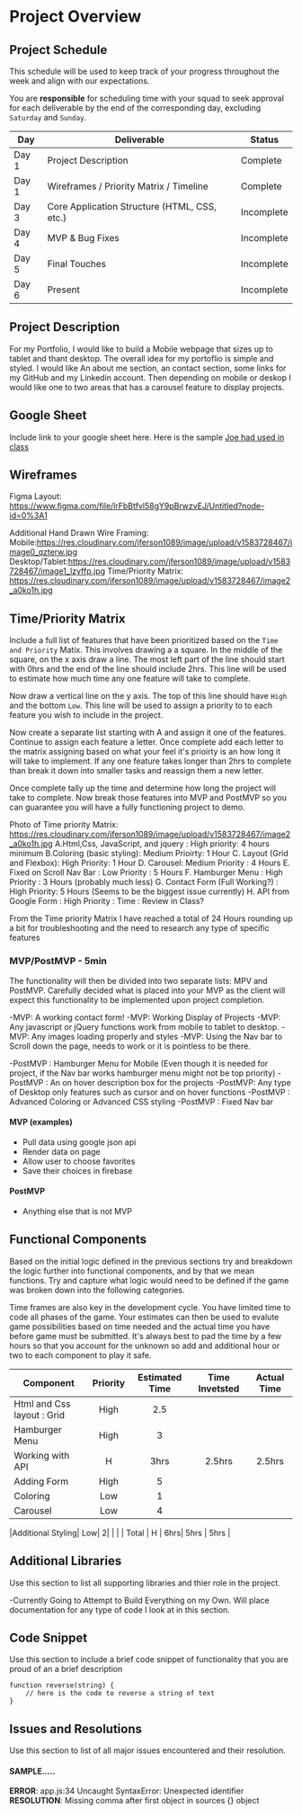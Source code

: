 # Project Overview

## Project Schedule

This schedule will be used to keep track of your progress throughout the week and align with our expectations.  

You are **responsible** for scheduling time with your squad to seek approval for each deliverable by the end of the corresponding day, excluding `Saturday` and `Sunday`.

|  Day | Deliverable | Status
|---|---| ---|
|Day 1| Project Description | Complete
|Day 1| Wireframes / Priority Matrix / Timeline | Complete
|Day 3| Core Application Structure (HTML, CSS, etc.) | Incomplete
|Day 4| MVP & Bug Fixes | Incomplete
|Day 5| Final Touches | Incomplete
|Day 6| Present | Incomplete


## Project Description

For my Portfolio, I would like to build a Mobile webpage that sizes up to tablet and thant desktop. The overall idea for my portoflio is simple and styled. I would like An about me section, an contact section, some links for my GitHub and my Linkedin account. Then depending on mobile or deskop I would like one to two areas that has a carousel feature to display projects.

## Google Sheet

Include link to your google sheet here.  Here is the sample [Joe had used in class](https://docs.google.com/spreadsheets/d/15PmioBi2dQEkewpqI7MDkDpvcVF0Trw8vmarAQbwoHk/edit#gid=0) 

## Wireframes
Figma Layout: 
 https://www.figma.com/file/lrFbBtfvl58gY9pBrwzvEJ/Untitled?node-id=0%3A1
 
 Additional Hand Drawn Wire Framing:
 Mobile:https://res.cloudinary.com/jferson1089/image/upload/v1583728467/image0_qzterw.jpg
 Desktop/Tablet:https://res.cloudinary.com/jferson1089/image/upload/v1583728467/image1_lzyffp.jpg
 Time/Priority Matrix: https://res.cloudinary.com/jferson1089/image/upload/v1583728467/image2_a0ko1h.jpg

## Time/Priority Matrix 

Include a full list of features that have been prioritized based on the `Time and Priority` Matix.  This involves drawing a a square.  In the middle of the square, on the x axis draw a line.  The most left part of the line should start with 0hrs and the end of the line should include 2hrs.  This line will be used to estimate how much time any one feature will take to complete. 

Now draw a vertical line on the y axis.  The top of this line should have `High` and the bottom `Low`.  This line will be used to assign a priority to to each feature you wish to include in the project.  

Now create a separate list starting with A and assign it one of the features.  Continue to assign each feature a letter.  Once complete add each letter to the matrix assigning based on what your feel it's prioirty is an how long it will take to implement. If any one feature takes longer than 2hrs to complete than break it down into smaller tasks and reassign them a new letter. 

Once complete tally up the time and determine how long the project will take to complete. Now break those features into MVP and PostMVP so you can guarantee you will have a fully functioning project to demo. 

Photo of Time priority Matrix: https://res.cloudinary.com/jferson1089/image/upload/v1583728467/image2_a0ko1h.jpg
A.Html,Css, JavaScript, and jquery : High priority: 4 hours minimum
B.Coloring (basic styling): Medium Prioirty: 1 Hour
C. Layout (Grid and Flexbox): High Priority: 1 Hour
D. Carousel: Medium Priority : 4 Hours
E. Fixed on Scroll Nav Bar : Low Priority : 5 Hours
F. Hamburger Menu : High Priority : 3 Hours (probably much less)
G. Contact Form (Full Working?) : High Priority: 5 Hours (Seems to be the biggest issue currently)
H. API from Google Form : High Priority : Time : Review in Class?

From the Time priority Matrix I have reached a total of 24 Hours rounding up a bit for troubleshooting and the need to research any type of specific features

### MVP/PostMVP - 5min

The functionality will then be divided into two separate lists: MPV and PostMVP.  Carefully decided what is placed into your MVP as the client will expect this functionality to be implemented upon project completion.  

-MVP: A working contact form!
-MVP: Working Display of Projects
-MVP: Any javascript or jQuery functions work from mobile to tablet to desktop.
-MVP: Any images loading properly and styles
-MVP: Using the Nav bar to Scroll down the page, needs to work or it is pointless to be there.

-PostMVP : Hamburger Menu for Mobile (Even though it is needed for project, if the Nav bar works hamburger menu might not be top priority)
-PostMVP : An on hover description box for the projects
-PostMVP: Any type of Desktop only features such as cursor and on hover functions
-PostMVP : Advanced Coloring or Advanced CSS styling
-PostMVP : Fixed Nav bar


#### MVP (examples)

- Pull data using google json api
- Render data on page 
- Allow user to choose favorites 
- Save their choices in firebase

#### PostMVP 

- Anything else that is not MVP

## Functional Components

Based on the initial logic defined in the previous sections try and breakdown the logic further into functional components, and by that we mean functions.  Try and capture what logic would need to be defined if the game was broken down into the following categories.

Time frames are also key in the development cycle.  You have limited time to code all phases of the game.  Your estimates can then be used to evalute game possibilities based on time needed and the actual time you have before game must be submitted. It's always best to pad the time by a few hours so that you account for the unknown so add and additional hour or two to each component to play it safe.

| Component | Priority | Estimated Time | Time Invetsted | Actual Time |
| --- | :---: |  :---: | :---: | :---: |
| Html and Css layout : Grid | High | 2.5 |	|	|
| Hamburger Menu | High| 3 | 	|	|
| Working with API | H | 3hrs| 2.5hrs | 2.5hrs |
| Adding Form | High | 5|  |  |
|Coloring| Low | 1 | 	|	|
|Carousel | Low | 4 	|	|

|Additional Styling| Low| 2|	|	|
| Total | H | 6hrs| 5hrs | 5hrs |

## Additional Libraries
 Use this section to list all supporting libraries and thier role in the project. 
 
 -Currently Going to Attempt to Build Everything on my Own. Will place documentation for any type of code I look at in this section.

## Code Snippet

Use this section to include a brief code snippet of functionality that you are proud of an a brief description  

```
function reverse(string) {
	// here is the code to reverse a string of text
}
```

## Issues and Resolutions
 Use this section to list of all major issues encountered and their resolution.

#### SAMPLE.....
**ERROR**: app.js:34 Uncaught SyntaxError: Unexpected identifier                                
**RESOLUTION**: Missing comma after first object in sources {} object
